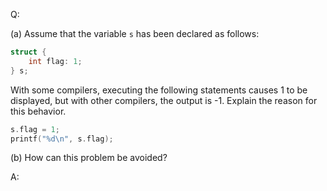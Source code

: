 Q:

(a) Assume that the variable `s` has been declared as follows:

```c
struct {
    int flag: 1;
} s;
```

With some compilers, executing the following statements causes 1 to be
displayed, but with other compilers, the output is -1. Explain the reason for
this behavior.

```c
s.flag = 1;
printf("%d\n", s.flag);
```

(b) How can this problem be avoided?

A:
